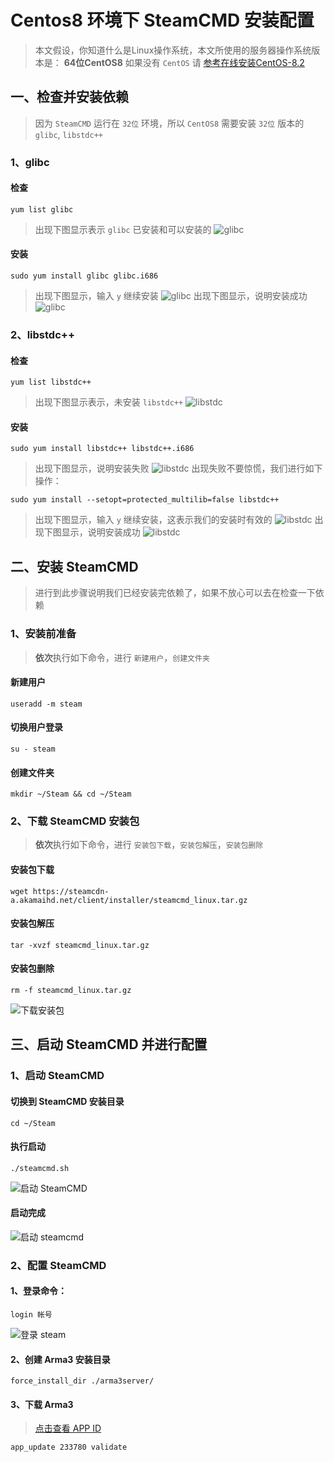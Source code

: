 # Centos8 环境下 SteamCMD 安装配置 #
> 本文假设，你知道什么是Linux操作系统，本文所使用的服务器操作系统版本是：  **64位CentOS8** 如果没有 `CentOS` 请 [参考在线安装CentOS-8.2](/Linux/在线安装CentOS-8.2.2004-x86_64.md)
## 一、检查并安装依赖 ##
> 因为 `SteamCMD` 运行在 `32位` 环境，所以 `CentOS8` 需要安装 `32位` 版本的 `glibc`, `libstdc++`
### 1、glibc ###
#### 检查 ####
```shell
yum list glibc
```
> 出现下图显示表示 `glibc` 已安装和可以安装的
![glibc](glibc.png)
#### 安装 ####
```shell
sudo yum install glibc glibc.i686
```
> 出现下图显示，输入 `y` 继续安装
![glibc](install-glibc.png)
> 出现下图显示，说明安装成功
![glibc](installend-glibc.png)
### 2、libstdc++ ###
#### 检查 ####
```shell
yum list libstdc++
```
> 出现下图显示表示，未安装 `libstdc++`
![libstdc](libstdc.png)
#### 安装 ####
```shell
sudo yum install libstdc++ libstdc++.i686
```
> 出现下图显示，说明安装失败
![libstdc](installerr-libstdc.png)
> 出现失败不要惊慌，我们进行如下操作：
```shell
sudo yum install --setopt=protected_multilib=false libstdc++
```
> 出现下图显示，输入 `y` 继续安装，这表示我们的安装时有效的
![libstdc](install-libstdc.png)
> 出现下图显示，说明安装成功
![libstdc](installend-libstdc.png)
## 二、安装 SteamCMD ##
> 进行到此步骤说明我们已经安装完依赖了，如果不放心可以去在检查一下依赖
### 1、安装前准备
> **依次**执行如下命令，进行 `新建用户`，`创建文件夹`
#### 新建用户 ####
```shell
useradd -m steam
```
#### 切换用户登录 ####
```shell
su - steam
```
#### 创建文件夹 ####
```shell
mkdir ~/Steam && cd ~/Steam
```
### 2、下载 SteamCMD 安装包
> **依次**执行如下命令，进行 `安装包下载`，`安装包解压`，`安装包删除`
#### 安装包下载 ####
```shell
wget https://steamcdn-a.akamaihd.net/client/installer/steamcmd_linux.tar.gz
```
#### 安装包解压 ####
```shell
tar -xvzf steamcmd_linux.tar.gz
```
#### 安装包删除 ####
```shell
rm -f steamcmd_linux.tar.gz
```
![下载安装包](wancheng.png)
## 三、启动 SteamCMD 并进行配置 ##
### 1、启动 SteamCMD ###
#### 切换到 SteamCMD 安装目录 ####
```shell
cd ~/Steam
```
#### 执行启动 ####
```shell
./steamcmd.sh
```
![启动 SteamCMD](qidong.png)
#### 启动完成 ####
![启动 steamcmd](qidongwancheng.png)
### 2、配置 SteamCMD ### 
#### 1、登录命令： ####
```shell
login 帐号
```
![登录 steam](denglu.png)
#### 2、创建 Arma3 安装目录 ####
```shell
force_install_dir ./arma3server/
```
#### 3、下载 Arma3 ####
> [点击查看 APP ID](https://developer.valvesoftware.com/wiki/Dedicated_Servers_List)
```shell
app_update 233780 validate
```